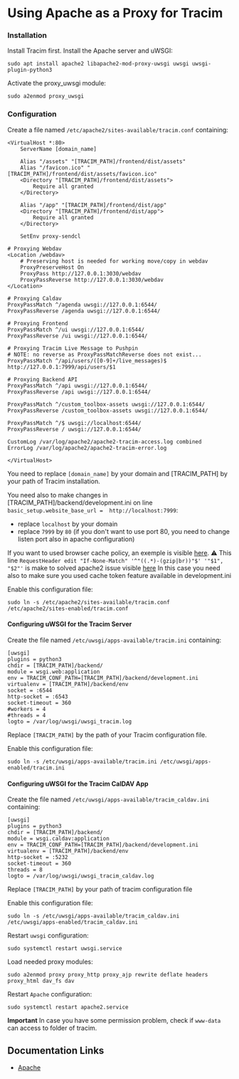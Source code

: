 # Using Apache as a Proxy for Tracim #

### Installation ###

Install Tracim first.
Install the Apache server and uWSGI:

    sudo apt install apache2 libapache2-mod-proxy-uwsgi uwsgi uwsgi-plugin-python3

Activate the proxy_uwsgi module:

    sudo a2enmod proxy_uwsgi

### Configuration ###

Create a file named `/etc/apache2/sites-available/tracim.conf` containing:

    <VirtualHost *:80>
        ServerName [domain_name]

        Alias "/assets" "[TRACIM_PATH]/frontend/dist/assets"
        Alias "/favicon.ico" "[TRACIM_PATH]/frontend/dist/assets/favicon.ico"
        <Directory "[TRACIM_PATH]/frontend/dist/assets">
            Require all granted
        </Directory>

        Alias "/app" "[TRACIM_PATH]/frontend/dist/app"
        <Directory "[TRACIM_PATH]/frontend/dist/app">
            Require all granted
        </Directory>

        SetEnv proxy-sendcl

    # Proxying Webdav
    <Location /webdav>
        # Preserving host is needed for working move/copy in webdav
        ProxyPreserveHost On
        ProxyPass http://127.0.0.1:3030/webdav
        ProxyPassReverse http://127.0.0.1:3030/webdav
    </Location>

    # Proxying Caldav
    ProxyPassMatch ^/agenda uwsgi://127.0.0.1:6544/
    ProxyPassReverse /agenda uwsgi://127.0.0.1:6544/

    # Proxying Frontend
    ProxyPassMatch ^/ui uwsgi://127.0.0.1:6544/
    ProxyPassReverse /ui uwsgi://127.0.0.1:6544/

    # Proxying Tracim Live Message to Pushpin
    # NOTE: no reverse as ProxyPassMatchReverse does not exist...
    ProxyPassMatch ^/api/users/([0-9]+/live_messages)$ http://127.0.0.1:7999/api/users/$1

    # Proxying Backend API
    ProxyPassMatch ^/api uwsgi://127.0.0.1:6544/
    ProxyPassReverse /api uwsgi://127.0.0.1:6544/

    ProxyPassMatch ^/custom_toolbox-assets uwsgi://127.0.0.1:6544/
    ProxyPassReverse /custom_toolbox-assets uwsgi://127.0.0.1:6544/

    ProxyPassMatch ^/$ uwsgi://localhost:6544/
    ProxyPassReverse / uwsgi://127.0.0.1:6544/

    CustomLog /var/log/apache2/apache2-tracim-access.log combined
    ErrorLog /var/log/apache2/apache2-tracim-error.log

    </VirtualHost>

You need to replace `[domain_name]` by your domain and [TRACIM_PATH] by your path of Tracim installation.

You need also to make changes in [TRACIM_PATH]/backend/development.ini on line `basic_setup.website_base_url =  http://localhost:7999`:
  - replace `localhost` by your domain
  - replace `7999` by `80` (if you don't want to use port 80, you need to change listen port also in apache configuration)

If you want to used browser cache policy, an exemple is visible [here](https://github.com/tracim/tracim/blob/develop/tools_docker/Debian_Uwsgi/apache2.conf.sample).
:warning: This line `RequestHeader edit "If-None-Match" '^"((.*)-(gzip|br))"$' '"$1", "$2"'` is make to solved apache2 issue visible [here](https://bz.apache.org/bugzilla/show_bug.cgi?id=45023#c26)
In this case you need also to make sure you used cache token feature available in development.ini

Enable this configuration file:

    sudo ln -s /etc/apache2/sites-available/tracim.conf /etc/apache2/sites-enabled/tracim.conf

#### Configuring uWSGI for the Tracim Server

Create the file named `/etc/uwsgi/apps-available/tracim.ini` containing:

    [uwsgi]
    plugins = python3
    chdir = [TRACIM_PATH]/backend/
    module = wsgi.web:application
    env = TRACIM_CONF_PATH=[TRACIM_PATH]/backend/development.ini
    virtualenv = [TRACIM_PATH]/backend/env
    socket = :6544
    http-socket = :6543
    socket-timeout = 360
    #workers = 4
    #threads = 4
    logto = /var/log/uwsgi/uwsgi_tracim.log

Replace `[TRACIM_PATH]` by the path of your Tracim configuration file.

Enable this configuration file:

    sudo ln -s /etc/uwsgi/apps-available/tracim.ini /etc/uwsgi/apps-enabled/tracim.ini

#### Configuring uWSGI for the Tracim CalDAV App

Create the file named `/etc/uwsgi/apps-available/tracim_caldav.ini` containing:

    [uwsgi]
    plugins = python3
    chdir = [TRACIM_PATH]/backend/
    module = wsgi.caldav:application
    env = TRACIM_CONF_PATH=[TRACIM_PATH]/backend/development.ini
    virtualenv = [TRACIM_PATH]/backend/env
    http-socket = :5232
    socket-timeout = 360
    threads = 8
    logto = /var/log/uwsgi/uwsgi_tracim_caldav.log

Replace `[TRACIM_PATH]` by your path of tracim configuration file

Enable this configuration file:

    sudo ln -s /etc/uwsgi/apps-available/tracim_caldav.ini /etc/uwsgi/apps-enabled/tracim_caldav.ini

Restart `uwsgi` configuration:

    sudo systemctl restart uwsgi.service

Load needed proxy modules:

    sudo a2enmod proxy proxy_http proxy_ajp rewrite deflate headers proxy_html dav_fs dav

Restart `Apache` configuration:

    sudo systemctl restart apache2.service

**Important**
In case you have some permission problem, check if `www-data` can access to folder of tracim.

## Documentation Links ##

* [Apache](https://httpd.apache.org/docs/2.4/)
